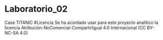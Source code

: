 # Laboratorio_02
Case TITANIC
#Licencia
Se ha acordado usar para este proyecto analítico la licencia Atribución-NoComercial-CompartirIgual 4.0 Internacional (CC BY-NC-SA 4.0)

